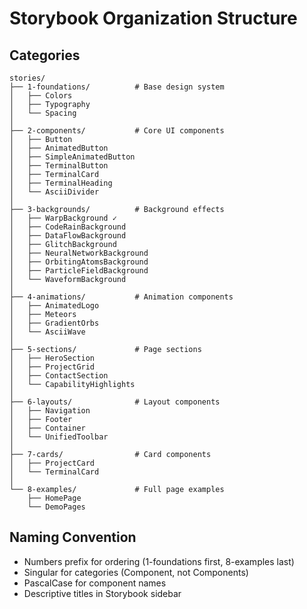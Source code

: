 # Storybook Organization Structure

## Categories

```
stories/
├── 1-foundations/          # Base design system
│   ├── Colors
│   ├── Typography
│   └── Spacing
│
├── 2-components/           # Core UI components
│   ├── Button
│   ├── AnimatedButton
│   ├── SimpleAnimatedButton
│   ├── TerminalButton
│   ├── TerminalCard
│   ├── TerminalHeading
│   └── AsciiDivider
│
├── 3-backgrounds/          # Background effects
│   ├── WarpBackground ✓
│   ├── CodeRainBackground
│   ├── DataFlowBackground
│   ├── GlitchBackground
│   ├── NeuralNetworkBackground
│   ├── OrbitingAtomsBackground
│   ├── ParticleFieldBackground
│   └── WaveformBackground
│
├── 4-animations/           # Animation components
│   ├── AnimatedLogo
│   ├── Meteors
│   ├── GradientOrbs
│   └── AsciiWave
│
├── 5-sections/             # Page sections
│   ├── HeroSection
│   ├── ProjectGrid
│   ├── ContactSection
│   └── CapabilityHighlights
│
├── 6-layouts/              # Layout components
│   ├── Navigation
│   ├── Footer
│   ├── Container
│   └── UnifiedToolbar
│
├── 7-cards/                # Card components
│   ├── ProjectCard
│   └── TerminalCard
│
└── 8-examples/             # Full page examples
    ├── HomePage
    └── DemoPages
```

## Naming Convention

- Numbers prefix for ordering (1-foundations first, 8-examples last)
- Singular for categories (Component, not Components)
- PascalCase for component names
- Descriptive titles in Storybook sidebar
